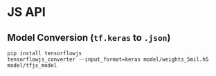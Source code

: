 # JS API

## Model Conversion (`tf.keras` to `.json`)

```
pip install tensorflowjs
tensorflowjs_converter --input_format=keras model/weights_5mil.h5 model/tfjs_model
```
